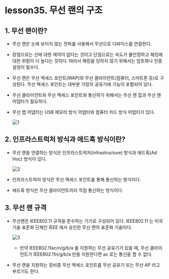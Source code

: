 # lesson35. 무선 랜의 구조

## 1. 무선 랜이란?

- 무선 랜은 눈에 보이지 않는 전파를 사용해서 무선으로 디바이스를 연결한다.
- 장점으로는 선에 대한 제약이 없다는 것이고 단점으로는 속도가 불안정하고 해킹에 대한 위험이 더 높다는 것이다. 따라서 해킹을 당하지 않기 위해서는 암호화나 인증설정이 필수다.
- 무선 랜은 무선 액세스 포인트(WAP)와 무선 클라이언트(컴퓨터, 스마트폰 등)로 구성된다. 무선 액세스 포인트는 대부분 가정의 공유기에 기능이 포함되어 있다.
- 무선 클라이언트와 무선 액세스 포인트와 통신하기 위해서는 무선 랜 칩과 무선 랜 어댑터가 필요하다.
- 무선 랩 어댑터는 USB 메모리 방식 어댑터와 컴퓨터 카드 방식 어댑터가 있다.

  ![1](https://github.com/choidoorim/TIL/assets/63203480/27da65e5-472c-4741-8237-e60e97f84f51)

## 2. 인프라스트럭처 방식과 애드혹 방식이란?

- 무선 랜을 연결하는 방식은 인프라스트럭처(infrastructure) 방식과 애드혹(Ad Hoc) 방식이 있다.

  ![2](https://github.com/choidoorim/TIL/assets/63203480/f5a933c1-e65b-40cc-8c60-c9ed8cb5c931)

- 인프라스트럭처 방식은 무선 액세스 포인트를 통해 통신하는 방식이다.
- 애드혹 방식은 무선 클라이언트끼리 직접 통신하는 방식이다.

## 3. 무선 랜 규격

- 무선랜은 IEEE802.11 규격을 준수하는 기기로 구성되어 있다. IEEE802.11 는 미국 기술 표준화 단체인 IEEE 에서 승인한 무선 랜의 표준화 기술이다.

  ![3](https://github.com/choidoorim/TIL/assets/63203480/24b1da69-5eb6-4a38-ad14-ab8a10c58cd2)

    - 만약 IEEE802.11ac/n/g/b/a 를 지원하는 무선 공유기가 있을 때, 무선 클라이언트가 IEEE802.11n/g/b/a 만을 지원한다면 ac 로는 통신을 할 수 없다.
- 무선 랜을 지원하는 장비중 무선 액세스 포인트를 무선 공유기 또는 무선 AP 라고 부르기도 한다.
